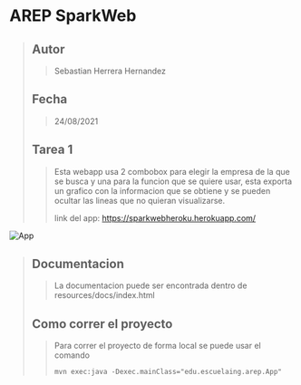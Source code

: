 # AREP SparkWeb

>## Autor
>>Sebastian Herrera Hernandez
>## Fecha
>>24/08/2021
>## Tarea 1 
>>Esta webapp usa 2 combobox para elegir la empresa de la que se busca y una para la funcion que se quiere usar, esta exporta un grafico con la informacion que se obtiene y se pueden ocultar las lineas que no quieran visualizarse.
>>
>>link del app: https://sparkwebheroku.herokuapp.com/

![App](https://user-images.githubusercontent.com/39110763/130667864-6203c1dc-1d21-45f5-936b-95962e1ba463.png)
>## Documentacion
>> La documentacion puede ser encontrada dentro de resources/docs/index.html
>## Como correr el proyecto
>> Para correr el proyecto de forma local se puede usar el comando 
>>```
>>mvn exec:java -Dexec.mainClass="edu.escuelaing.arep.App"
>>```



